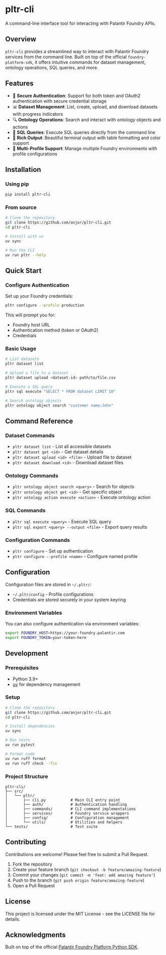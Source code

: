 # pltr-cli

A command-line interface tool for interacting with Palantir Foundry APIs.

## Overview

`pltr-cli` provides a streamlined way to interact with Palantir Foundry services from the command line. Built on top of the official `foundry-platform-sdk`, it offers intuitive commands for dataset management, ontology operations, SQL queries, and more.

## Features

- 🔐 **Secure Authentication**: Support for both token and OAuth2 authentication with secure credential storage
- 📊 **Dataset Management**: List, create, upload, and download datasets with progress indicators
- 🔍 **Ontology Operations**: Search and interact with ontology objects and actions
- 📝 **SQL Queries**: Execute SQL queries directly from the command line
- 🎨 **Rich Output**: Beautiful terminal output with table formatting and color support
- 👤 **Multi-Profile Support**: Manage multiple Foundry environments with profile configurations

## Installation

### Using pip

```bash
pip install pltr-cli
```

### From source

```bash
# Clone the repository
git clone https://github.com/anjor/pltr-cli.git
cd pltr-cli

# Install with uv
uv sync

# Run the CLI
uv run pltr --help
```

## Quick Start

### Configure Authentication

Set up your Foundry credentials:

```bash
pltr configure --profile production
```

This will prompt you for:
- Foundry host URL
- Authentication method (token or OAuth2)
- Credentials

### Basic Usage

```bash
# List datasets
pltr dataset list

# Upload a file to a dataset
pltr dataset upload <dataset-id> path/to/file.csv

# Execute a SQL query
pltr sql execute "SELECT * FROM dataset LIMIT 10"

# Search ontology objects
pltr ontology object search "customer name:John"
```

## Command Reference

### Dataset Commands

- `pltr dataset list` - List all accessible datasets
- `pltr dataset get <id>` - Get dataset details
- `pltr dataset upload <id> <file>` - Upload file to dataset
- `pltr dataset download <id>` - Download dataset files

### Ontology Commands

- `pltr ontology object search <query>` - Search for objects
- `pltr ontology object get <id>` - Get specific object
- `pltr ontology action execute <action>` - Execute ontology action

### SQL Commands

- `pltr sql execute <query>` - Execute SQL query
- `pltr sql export <query> --output <file>` - Export query results

### Configuration Commands

- `pltr configure` - Set up authentication
- `pltr configure --profile <name>` - Configure named profile

## Configuration

Configuration files are stored in `~/.pltr/`:
- `~/.pltr/config` - Profile configurations
- Credentials are stored securely in your system keyring

### Environment Variables

You can also configure authentication via environment variables:

```bash
export FOUNDRY_HOST=https://your-foundry.palantir.com
export FOUNDRY_TOKEN=your-token-here
```

## Development

### Prerequisites

- Python 3.9+
- [uv](https://github.com/astral-sh/uv) for dependency management

### Setup

```bash
# Clone the repository
git clone https://github.com/anjor/pltr-cli.git
cd pltr-cli

# Install dependencies
uv sync

# Run tests
uv run pytest

# Format code
uv run ruff format
uv run ruff check --fix
```

### Project Structure

```
pltr-cli/
├── src/
│   └── pltr/
│       ├── cli.py           # Main CLI entry point
│       ├── auth/            # Authentication handling
│       ├── commands/        # CLI command implementations
│       ├── services/        # Foundry service wrappers
│       ├── config/          # Configuration management
│       └── utils/           # Utilities and helpers
└── tests/                   # Test suite
```

## Contributing

Contributions are welcome! Please feel free to submit a Pull Request.

1. Fork the repository
2. Create your feature branch (`git checkout -b feature/amazing-feature`)
3. Commit your changes (`git commit -m 'feat: add amazing feature'`)
4. Push to the branch (`git push origin feature/amazing-feature`)
5. Open a Pull Request

## License

This project is licensed under the MIT License - see the LICENSE file for details.

## Acknowledgments

Built on top of the official [Palantir Foundry Platform Python SDK](https://github.com/palantir/foundry-platform-python).